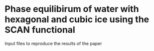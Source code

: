 # Phase equilibirum of water with hexagonal and cubic ice using the SCAN functional
Input files to reproduce the results of the paper
